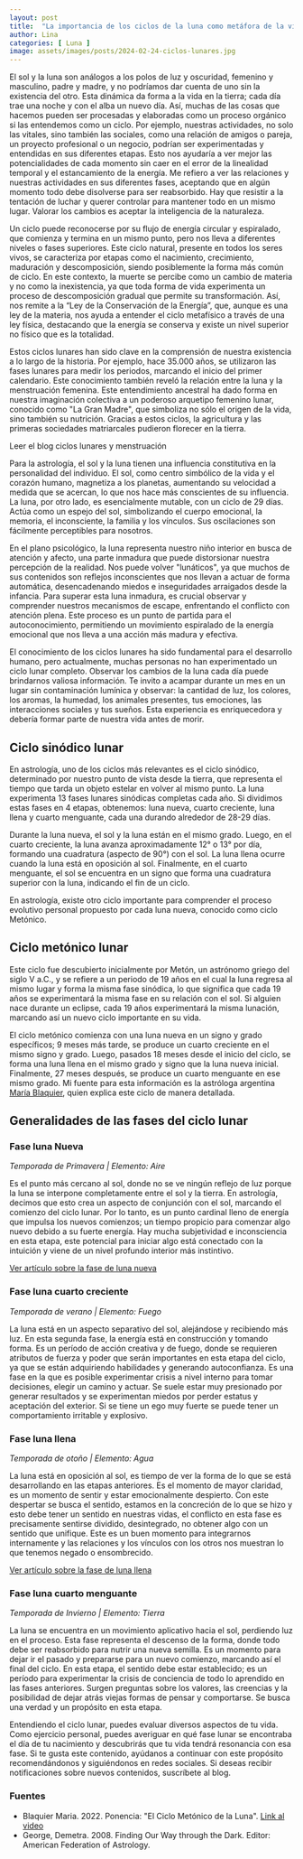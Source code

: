 ```yaml
---
layout: post
title:  "La importancia de los ciclos de la luna como metáfora de la vida social y personal. "
author: Lina
categories: [ Luna ]
image: assets/images/posts/2024-02-24-ciclos-lunares.jpg
---
```


El sol y la luna son análogos a los polos de luz y oscuridad, femenino y masculino, padre y madre, y no podríamos dar cuenta de uno sin la existencia del otro. Esta dinámica da forma a la vida en la tierra; cada día trae una noche y con el alba un nuevo día. Así, muchas de las cosas que hacemos pueden ser procesadas y elaboradas como un proceso orgánico si las entendemos como un ciclo. Por ejemplo, nuestras actividades, no solo las vitales, sino también las sociales, como una relación de amigos o pareja, un proyecto profesional o un negocio, podrían ser experimentadas y entendidas en sus diferentes etapas. Esto nos ayudaría a ver mejor las potencialidades de cada momento sin caer en el error de la linealidad temporal y el estancamiento de la energía. Me refiero a ver las relaciones y nuestras actividades en sus diferentes fases, aceptando que en algún momento todo debe disolverse para ser reabsorbido. Hay que resistir a la tentación de luchar y querer controlar para mantener todo en un mismo lugar. Valorar los cambios es aceptar la inteligencia de la naturaleza.

Un ciclo puede reconocerse por su flujo de energía circular y espiralado, que comienza y termina en un mismo punto, pero nos lleva a diferentes niveles o fases superiores. Este ciclo natural, presente en todos los seres vivos, se caracteriza por etapas como el nacimiento, crecimiento, maduración y descomposición, siendo posiblemente la forma más común de ciclo. En este contexto, la muerte se percibe como un cambio de materia y no como la inexistencia, ya que toda forma de vida experimenta un proceso de descomposición gradual que permite su transformación. Así, nos remite a la “Ley de la Conservación de la Energía”, que, aunque es una ley de la materia, nos ayuda a entender el ciclo metafísico a través de una ley física, destacando que la energía se conserva y existe un nivel superior no físico que es la totalidad.

Estos ciclos lunares han sido clave en la comprensión de nuestra existencia a lo largo de la historia. Por ejemplo, hace 35.000 años, se utilizaron las fases lunares para medir los periodos, marcando el inicio del primer calendario. Este conocimiento también reveló la relación entre la luna y la menstruación femenina. Este entendimiento ancestral ha dado forma en nuestra imaginación colectiva a un poderoso arquetipo femenino lunar, conocido como "La Gran Madre", que simboliza no sólo el origen de la vida, sino también su nutrición. Gracias a estos ciclos, la agricultura y las primeras sociedades matriarcales pudieron florecer en la tierra.

Leer el blog ciclos lunares y menstruación 

Para la astrología, el sol y la luna tienen una influencia constitutiva en la personalidad del individuo. El sol, como centro simbólico de la vida y el corazón humano, magnetiza a los planetas, aumentando su velocidad a medida que se acercan, lo que nos hace más conscientes de su influencia. La luna, por otro lado, es esencialmente mutable, con un ciclo de 29 días. Actúa como un espejo del sol, simbolizando el cuerpo emocional, la memoria, el inconsciente, la familia y los vínculos. Sus oscilaciones son fácilmente perceptibles para nosotros.

En el plano psicológico, la luna representa nuestro niño interior en busca de atención y afecto, una parte inmadura que puede distorsionar nuestra percepción de la realidad. Nos puede volver "lunáticos", ya que muchos de sus contenidos son reflejos inconscientes que nos llevan a actuar de forma automática, desencadenando miedos e inseguridades arraigados desde la infancia. Para superar esta luna inmadura, es crucial observar y comprender nuestros mecanismos de escape, enfrentando el conflicto con atención plena. Este proceso es un punto de partida para el autoconocimiento, permitiendo un movimiento espiralado de la energía emocional que nos lleva a una acción más madura y efectiva.

El conocimiento de los ciclos lunares ha sido fundamental para el desarrollo humano, pero actualmente, muchas personas no han experimentado un ciclo lunar completo. Observar los cambios de la luna cada día puede brindarnos valiosa información. Te invito a acampar durante un mes en un lugar sin contaminación lumínica y observar: la cantidad de luz, los colores, los aromas, la humedad, los animales presentes, tus emociones, las interacciones sociales y tus sueños. Esta experiencia es enriquecedora y debería formar parte de nuestra vida antes de morir.

## Ciclo sinódico lunar

En astrología, uno de los ciclos más relevantes es el ciclo sinódico, determinado por nuestro punto de vista desde la tierra, que representa el tiempo que tarda un objeto estelar en volver al mismo punto. La luna experimenta 13 fases lunares sinódicas completas cada año. Si dividimos estas fases en 4 etapas, obtenemos: luna nueva, cuarto creciente, luna llena y cuarto menguante, cada una durando alrededor de 28-29 días.

Durante la luna nueva, el sol y la luna están en el mismo grado. Luego, en el cuarto creciente, la luna avanza aproximadamente 12° o 13° por día, formando una cuadratura (aspecto de 90°) con el sol. La luna llena ocurre cuando la luna está en oposición al sol. Finalmente, en el cuarto menguante, el sol se encuentra en un signo que forma una cuadratura superior con la luna, indicando el fin de un ciclo.

En astrología, existe otro ciclo importante para comprender el proceso evolutivo personal propuesto por cada luna nueva, conocido como ciclo Metónico.

## Ciclo metónico lunar

Este ciclo fue descubierto inicialmente por Metón, un astrónomo griego del siglo V a.C., y se refiere a un periodo de 19 años en el cual la luna regresa al mismo lugar y forma la misma fase sinódica, lo que significa que cada 19 años se experimentará la misma fase en su relación con el sol. Si alguien nace durante un eclipse, cada 19 años experimentará la misma lunación, marcando así un nuevo ciclo importante en su vida.

El ciclo metónico comienza con una luna nueva en un signo y grado específicos; 9 meses más tarde, se produce un cuarto creciente en el mismo signo y grado. Luego, pasados 18 meses desde el inicio del ciclo, se forma una luna llena en el mismo grado y signo que la luna nueva inicial. Finalmente, 27 meses después, se produce un cuarto menguante en ese mismo grado. Mi fuente para esta información es la astróloga argentina [María Blaquier](https://www.instagram.com/astrologiamariablaquier/?hl=es), quien explica este ciclo de manera detallada.

## Generalidades de las fases del ciclo lunar


### Fase luna Nueva
*Temporada de Primavera | Elemento: Aire*

Es el punto más cercano al sol, donde no se ve ningún reflejo de luz porque la luna se interpone completamente entre el sol y la tierra. En astrología, decimos que esto crea un aspecto de conjunción con el sol, marcando el comienzo del ciclo lunar. Por lo tanto, es un punto cardinal lleno de energía que impulsa los nuevos comienzos; un tiempo propicio para comenzar algo nuevo debido a su fuerte energía. Hay mucha subjetividad e inconsciencia en esta etapa, este potencial para iniciar algo está conectado con la intuición y viene de un nivel profundo interior más instintivo. 

[Ver artículo sobre la fase de luna nueva](https://www.astrologia.social/blog/ciclo-de-luna-nueva)


### Fase luna cuarto creciente
*Temporada de verano | Elemento: Fuego*

La luna está en un aspecto separativo del sol, alejándose y recibiendo más luz. En esta segunda fase, la energía está en construcción y tomando forma. Es un período de acción creativa y de fuego, donde se requieren atributos de fuerza y poder que serán importantes en esta etapa del ciclo, ya que se están adquiriendo habilidades y generando autoconfianza. Es una fase en la que es posible experimentar crisis a nivel interno para tomar decisiones, elegir un camino y actuar. Se suele estar muy presionado por generar resultados y se experimentan miedos por perder estatus y aceptación del exterior. Si se tiene un ego muy fuerte se puede tener un comportamiento irritable y explosivo. 


### Fase luna llena 
*Temporada de otoño | Elemento: Agua*

La luna está en oposición al sol, es tiempo de ver la forma de lo que se está desarrollando en las etapas anteriores. Es el momento de mayor claridad, es un momento de sentir y estar emocionalmente despierto. Con este despertar se busca el sentido, estamos en la concreción de lo que se hizo y esto debe tener un sentido en nuestras vidas, el conflicto en esta fase es precisamente sentirse dividido, desintegrado, no obtener algo con un sentido que unifique. Este es un buen momento para integrarnos internamente y las relaciones y los vínculos con los otros nos muestran lo que tenemos negado o ensombrecido.

[Ver artículo sobre la fase de luna llena](https://www.astrologia.social/blog/ciclo-de-luna-llena)


### Fase luna cuarto menguante
*Temporada de Invierno | Elemento: Tierra*

La luna se encuentra en un movimiento aplicativo hacia el sol, perdiendo luz en el proceso. Esta fase representa el descenso de la forma, donde todo debe ser reabsorbido para nutrir una nueva semilla. Es un momento para dejar ir el pasado y prepararse para un nuevo comienzo, marcando así el final del ciclo. En esta etapa, el sentido debe estar establecido; es un período para experimentar la crisis de conciencia de todo lo aprendido en las fases anteriores. Surgen preguntas sobre los valores, las creencias y la posibilidad de dejar atrás viejas formas de pensar y comportarse. Se busca una verdad y un propósito en esta etapa.


Entendiendo el ciclo lunar, puedes evaluar diversos aspectos de tu vida. Como ejercicio personal, puedes averiguar en qué fase lunar se encontraba el día de tu nacimiento y descubrirás que tu vida tendrá resonancia con esa fase. Si te gusta este contenido, ayúdanos a continuar con este propósito recomendándonos y siguiéndonos en redes sociales. Si deseas recibir notificaciones sobre nuevos contenidos, suscríbete al blog.


### Fuentes

* Blaquier Maria. 2022. Ponencia: "El Ciclo Metónico de la Luna". [Link al video](https://www.youtube.com/watch?v=fxvbNMPW258) 
* George, Demetra. 2008. Finding Our Way through the Dark. Editor: American Federation of Astrology.




